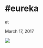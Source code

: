 # #eureka










at

March 17, 2017















![](Screenshot%2Bfrom%2B2017-03-17%2B15-29-18.png)
